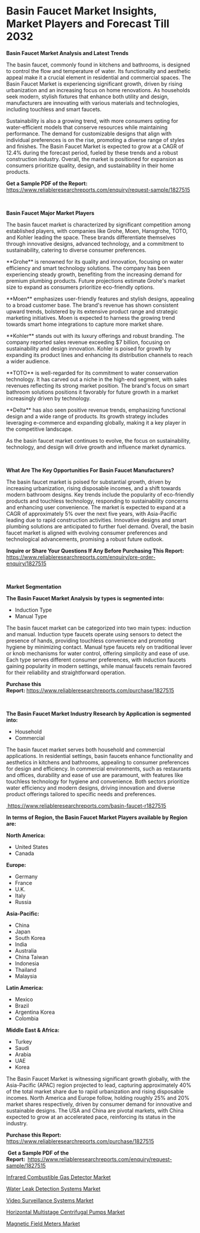 <p><h1>Basin Faucet Market Insights, Market Players and Forecast Till 2032</h1></p><p><strong>Basin Faucet Market Analysis and Latest Trends</strong></p>
<p><p>The basin faucet, commonly found in kitchens and bathrooms, is designed to control the flow and temperature of water. Its functionality and aesthetic appeal make it a crucial element in residential and commercial spaces. The Basin Faucet Market is experiencing significant growth, driven by rising urbanization and an increasing focus on home renovations. As households seek modern, stylish fixtures that enhance both utility and design, manufacturers are innovating with various materials and technologies, including touchless and smart faucets.</p><p>Sustainability is also a growing trend, with more consumers opting for water-efficient models that conserve resources while maintaining performance. The demand for customizable designs that align with individual preferences is on the rise, promoting a diverse range of styles and finishes. The Basin Faucet Market is expected to grow at a CAGR of 12.4% during the forecast period, fueled by these trends and a robust construction industry. Overall, the market is positioned for expansion as consumers prioritize quality, design, and sustainability in their home products.</p></p>
<p><strong>Get a Sample PDF of the Report:&nbsp;</strong> <a href="https://www.reliableresearchreports.com/enquiry/request-sample/1827515?utm_campaign=13&utm_medium=2&utm_source=Github&utm_content=ia&utm_term=22022025&utm_id=basin-faucet">https://www.reliableresearchreports.com/enquiry/request-sample/1827515</a></p>
<p>&nbsp;</p>
<p><strong>Basin Faucet Major Market Players</strong></p>
<p><p>The basin faucet market is characterized by significant competition among established players, with companies like Grohe, Moen, Hansgrohe, TOTO, and Kohler leading the space. These brands differentiate themselves through innovative designs, advanced technology, and a commitment to sustainability, catering to diverse consumer preferences.</p><p>**Grohe** is renowned for its quality and innovation, focusing on water efficiency and smart technology solutions. The company has been experiencing steady growth, benefiting from the increasing demand for premium plumbing products. Future projections estimate Grohe's market size to expand as consumers prioritize eco-friendly options.</p><p>**Moen** emphasizes user-friendly features and stylish designs, appealing to a broad customer base. The brand's revenue has shown consistent upward trends, bolstered by its extensive product range and strategic marketing initiatives. Moen is expected to harness the growing trend towards smart home integrations to capture more market share.</p><p>**Kohler** stands out with its luxury offerings and robust branding. The company reported sales revenue exceeding $7 billion, focusing on sustainability and design innovation. Kohler is poised for growth by expanding its product lines and enhancing its distribution channels to reach a wider audience.</p><p>**TOTO** is well-regarded for its commitment to water conservation technology. It has carved out a niche in the high-end segment, with sales revenues reflecting its strong market position. The brand's focus on smart bathroom solutions positions it favorably for future growth in a market increasingly driven by technology.</p><p>**Delta** has also seen positive revenue trends, emphasizing functional design and a wide range of products. Its growth strategy includes leveraging e-commerce and expanding globally, making it a key player in the competitive landscape.</p><p>As the basin faucet market continues to evolve, the focus on sustainability, technology, and design will drive growth and influence market dynamics.</p></p>
<p>&nbsp;</p>
<p><strong>What Are The Key Opportunities For Basin Faucet Manufacturers?</strong></p>
<p><p>The basin faucet market is poised for substantial growth, driven by increasing urbanization, rising disposable incomes, and a shift towards modern bathroom designs. Key trends include the popularity of eco-friendly products and touchless technology, responding to sustainability concerns and enhancing user convenience. The market is expected to expand at a CAGR of approximately 5% over the next five years, with Asia-Pacific leading due to rapid construction activities. Innovative designs and smart plumbing solutions are anticipated to further fuel demand. Overall, the basin faucet market is aligned with evolving consumer preferences and technological advancements, promising a robust future outlook.</p></p>
<p><strong>Inquire or Share Your Questions If Any Before Purchasing This Report:</strong> <a href="https://www.reliableresearchreports.com/enquiry/pre-order-enquiry/1827515?utm_campaign=13&utm_medium=2&utm_source=Github&utm_content=ia&utm_term=22022025&utm_id=basin-faucet">https://www.reliableresearchreports.com/enquiry/pre-order-enquiry/1827515</a></p>
<p>&nbsp;</p>
<p><strong>Market Segmentation</strong></p>
<p><strong>The Basin Faucet Market Analysis by types is segmented into:</strong></p>
<p><ul><li>Induction Type</li><li>Manual Type</li></ul></p>
<p><p>The basin faucet market can be categorized into two main types: induction and manual. Induction type faucets operate using sensors to detect the presence of hands, providing touchless convenience and promoting hygiene by minimizing contact. Manual type faucets rely on traditional lever or knob mechanisms for water control, offering simplicity and ease of use. Each type serves different consumer preferences, with induction faucets gaining popularity in modern settings, while manual faucets remain favored for their reliability and straightforward operation.</p></p>
<p><strong>Purchase this Report:&nbsp;</strong><a href="https://www.reliableresearchreports.com/purchase/1827515?utm_campaign=13&utm_medium=2&utm_source=Github&utm_content=ia&utm_term=22022025&utm_id=basin-faucet">https://www.reliableresearchreports.com/purchase/1827515</a></p>
<p>&nbsp;</p>
<p><strong>The Basin Faucet Market Industry Research by Application is segmented into:</strong></p>
<p><ul><li>Household</li><li>Commercial</li></ul></p>
<p><p>The basin faucet market serves both household and commercial applications. In residential settings, basin faucets enhance functionality and aesthetics in kitchens and bathrooms, appealing to consumer preferences for design and efficiency. In commercial environments, such as restaurants and offices, durability and ease of use are paramount, with features like touchless technology for hygiene and convenience. Both sectors prioritize water efficiency and modern designs, driving innovation and diverse product offerings tailored to specific needs and preferences.</p></p>
<p><a href="https://www.reliableresearchreports.com/basin-faucet-r1827515?utm_campaign=13&utm_medium=2&utm_source=Github&utm_content=ia&utm_term=22022025&utm_id=basin-faucet">&nbsp;https://www.reliableresearchreports.com/basin-faucet-r1827515</a></p>
<p><strong>In terms of Region, the Basin Faucet Market Players available by Region are:</strong></p>
<p>
    <p> <strong> North America: </strong>
        <ul>
            <li>United States</li>
            <li>Canada</li>
        </ul>
        </p> 
    <p> <strong> Europe: </strong>
        <ul>
            <li>Germany</li>
            <li>France</li>
            <li>U.K.</li>
            <li>Italy</li>
            <li>Russia</li>
        </ul>
        </p> 
    <p> <strong> Asia-Pacific: </strong>
        <ul>
            <li>China</li>
            <li>Japan</li>
            <li>South Korea</li>
            <li>India</li>
            <li>Australia</li>
            <li>China Taiwan</li>
            <li>Indonesia</li>
            <li>Thailand</li>
            <li>Malaysia</li>
        </ul>
        </p> 
    <p> <strong> Latin America: </strong>
        <ul>
            <li>Mexico</li>
            <li>Brazil</li>
            <li>Argentina Korea</li>
            <li>Colombia</li>
        </ul>
        </p> 
    <p> <strong> Middle East & Africa: </strong>
        <ul>
            <li>Turkey</li>
            <li>Saudi</li>
            <li>Arabia</li>
            <li>UAE</li>
            <li>Korea</li>
        </ul>
    </p>
    </p>
<p><p>The Basin Faucet Market is witnessing significant growth globally, with the Asia-Pacific (APAC) region projected to lead, capturing approximately 40% of the total market share due to rapid urbanization and rising disposable incomes. North America and Europe follow, holding roughly 25% and 20% market shares respectively, driven by consumer demand for innovative and sustainable designs. The USA and China are pivotal markets, with China expected to grow at an accelerated pace, reinforcing its status in the industry.</p></p>
<p><strong>Purchase this Report: </strong><a href="https://www.reliableresearchreports.com/purchase/1827515?utm_campaign=13&utm_medium=2&utm_source=Github&utm_content=ia&utm_term=22022025&utm_id=basin-faucet">https://www.reliableresearchreports.com/purchase/1827515</a></p>
<p>&nbsp;<strong>Get a Sample PDF of the Report:&nbsp;&nbsp;</strong><a href="https://www.reliableresearchreports.com/enquiry/request-sample/1827515?utm_campaign=13&utm_medium=2&utm_source=Github&utm_content=ia&utm_term=22022025&utm_id=basin-faucet">https://www.reliableresearchreports.com/enquiry/request-sample/1827515</a></p>
<p><strong></strong></p>
<p><p><a href="https://github.com/felishtimoti/Market-Research-Report-List-1/blob/main/infrared-combustible-gas-detector-market.md?utm_campaign=13&utm_medium=2&utm_source=Github&utm_content=ia&utm_term=22022025&utm_id=basin-faucet">Infrared Combustible Gas Detector Market</a></p><p><a href="https://github.com/muhjanaidu/Market-Research-Report-List-1/blob/main/water-leak-detection-systems-market.md?utm_campaign=13&utm_medium=2&utm_source=Github&utm_content=ia&utm_term=22022025&utm_id=basin-faucet">Water Leak Detection Systems Market</a></p><p><a href="https://github.com/hneefdelwyn/Market-Research-Report-List-1/blob/main/video-surveillance-systems-market.md?utm_campaign=13&utm_medium=2&utm_source=Github&utm_content=ia&utm_term=22022025&utm_id=basin-faucet">Video Surveillance Systems Market</a></p><p><a href="https://github.com/briandahm87/Market-Research-Report-List-1/blob/main/horizontal-multistage-centrifugal-pumps-market.md?utm_campaign=13&utm_medium=2&utm_source=Github&utm_content=ia&utm_term=22022025&utm_id=basin-faucet">Horizontal Multistage Centrifugal Pumps Market</a></p><p><a href="https://github.com/popupioo/Market-Research-Report-List-1/blob/main/magnetic-field-meters-market.md?utm_campaign=13&utm_medium=2&utm_source=Github&utm_content=ia&utm_term=22022025&utm_id=basin-faucet">Magnetic Field Meters Market</a></p></p>